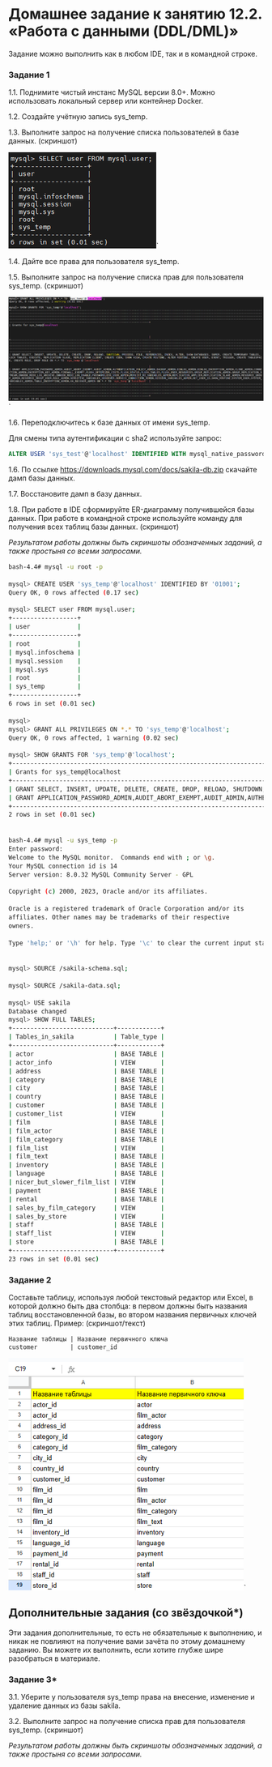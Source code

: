 # Домашнее задание к занятию 12.2. «Работа с данными (DDL/DML)»


Задание можно выполнить как в любом IDE, так и в командной строке.

### Задание 1
1.1. Поднимите чистый инстанс MySQL версии 8.0+. Можно использовать локальный сервер или контейнер Docker.

1.2. Создайте учётную запись sys_temp. 

1.3. Выполните запрос на получение списка пользователей в базе данных. (скриншот)

![sql_users](img/Screenshot_6.png)`

1.4. Дайте все права для пользователя sys_temp. 

1.5. Выполните запрос на получение списка прав для пользователя sys_temp. (скриншот)

![sql_user_permissions_](img/Screenshot_1.png)`

1.6. Переподключитесь к базе данных от имени sys_temp.

Для смены типа аутентификации с sha2 используйте запрос: 
```sql
ALTER USER 'sys_test'@'localhost' IDENTIFIED WITH mysql_native_password BY 'password';
```
1.6. По ссылке https://downloads.mysql.com/docs/sakila-db.zip скачайте дамп базы данных.

1.7. Восстановите дамп в базу данных.

1.8. При работе в IDE сформируйте ER-диаграмму получившейся базы данных. При работе в командной строке используйте команду для получения всех таблиц базы данных. (скриншот)

*Результатом работы должны быть скриншоты обозначенных заданий, а также простыня со всеми запросами.*

```bash
bash-4.4# mysql -u root -p

mysql> CREATE USER 'sys_temp'@'localhost' IDENTIFIED BY '01001';
Query OK, 0 rows affected (0.17 sec)

mysql> SELECT user FROM mysql.user;
+------------------+
| user             |
+------------------+
| root             |
| mysql.infoschema |
| mysql.session    |
| mysql.sys        |
| root             |
| sys_temp         |
+------------------+
6 rows in set (0.01 sec)

mysql>
mysql> GRANT ALL PRIVILEGES ON *.* TO 'sys_temp'@'localhost';
Query OK, 0 rows affected, 1 warning (0.02 sec)

mysql> SHOW GRANTS FOR 'sys_temp'@'localhost';
+------------------------------------------------------------------------------------------------------------------------------------------------------------------------------------------------------------------------------------------------------------------------------------------------------------------------------------------------------------------------------------------------------------------------------------------------------------------------------------------------------------------------------------------------------------------------------------------------------------------------------------------------------------------------------------------------------------------------------------------------------------+
| Grants for sys_temp@localhost                                                                                                                                                                                                                                                                                                                                                                                                                                                                                                                                                                                                                                                                                                                              |
+------------------------------------------------------------------------------------------------------------------------------------------------------------------------------------------------------------------------------------------------------------------------------------------------------------------------------------------------------------------------------------------------------------------------------------------------------------------------------------------------------------------------------------------------------------------------------------------------------------------------------------------------------------------------------------------------------------------------------------------------------------+
| GRANT SELECT, INSERT, UPDATE, DELETE, CREATE, DROP, RELOAD, SHUTDOWN, PROCESS, FILE, REFERENCES, INDEX, ALTER, SHOW DATABASES, SUPER, CREATE TEMPORARY TABLES, LOCK TABLES, EXECUTE, REPLICATION SLAVE, REPLICATION CLIENT, CREATE VIEW, SHOW VIEW, CREATE ROUTINE, ALTER ROUTINE, CREATE USER, EVENT, TRIGGER, CREATE TABLESPACE, CREATE ROLE, DROP ROLE ON *.* TO `sys_temp`@`localhost`                                                                                                                                                                                                                                                                                                                                                                 |
| GRANT APPLICATION_PASSWORD_ADMIN,AUDIT_ABORT_EXEMPT,AUDIT_ADMIN,AUTHENTICATION_POLICY_ADMIN,BACKUP_ADMIN,BINLOG_ADMIN,BINLOG_ENCRYPTION_ADMIN,CLONE_ADMIN,CONNECTION_ADMIN,ENCRYPTION_KEY_ADMIN,FIREWALL_EXEMPT,FLUSH_OPTIMIZER_COSTS,FLUSH_STATUS,FLUSH_TABLES,FLUSH_USER_RESOURCES,GROUP_REPLICATION_ADMIN,GROUP_REPLICATION_STREAM,INNODB_REDO_LOG_ARCHIVE,INNODB_REDO_LOG_ENABLE,PASSWORDLESS_USER_ADMIN,PERSIST_RO_VARIABLES_ADMIN,REPLICATION_APPLIER,REPLICATION_SLAVE_ADMIN,RESOURCE_GROUP_ADMIN,RESOURCE_GROUP_USER,ROLE_ADMIN,SENSITIVE_VARIABLES_OBSERVER,SERVICE_CONNECTION_ADMIN,SESSION_VARIABLES_ADMIN,SET_USER_ID,SHOW_ROUTINE,SYSTEM_USER,SYSTEM_VARIABLES_ADMIN,TABLE_ENCRYPTION_ADMIN,XA_RECOVER_ADMIN ON *.* TO `sys_temp`@`localhost` |
+------------------------------------------------------------------------------------------------------------------------------------------------------------------------------------------------------------------------------------------------------------------------------------------------------------------------------------------------------------------------------------------------------------------------------------------------------------------------------------------------------------------------------------------------------------------------------------------------------------------------------------------------------------------------------------------------------------------------------------------------------------+
2 rows in set (0.01 sec)


bash-4.4# mysql -u sys_temp -p
Enter password:
Welcome to the MySQL monitor.  Commands end with ; or \g.
Your MySQL connection id is 14
Server version: 8.0.32 MySQL Community Server - GPL

Copyright (c) 2000, 2023, Oracle and/or its affiliates.

Oracle is a registered trademark of Oracle Corporation and/or its
affiliates. Other names may be trademarks of their respective
owners.

Type 'help;' or '\h' for help. Type '\c' to clear the current input statement.


mysql> SOURCE /sakila-schema.sql;

mysql> SOURCE /sakila-data.sql;

mysql> USE sakila
Database changed
mysql> SHOW FULL TABLES;
+----------------------------+------------+
| Tables_in_sakila           | Table_type |
+----------------------------+------------+
| actor                      | BASE TABLE |
| actor_info                 | VIEW       |
| address                    | BASE TABLE |
| category                   | BASE TABLE |
| city                       | BASE TABLE |
| country                    | BASE TABLE |
| customer                   | BASE TABLE |
| customer_list              | VIEW       |
| film                       | BASE TABLE |
| film_actor                 | BASE TABLE |
| film_category              | BASE TABLE |
| film_list                  | VIEW       |
| film_text                  | BASE TABLE |
| inventory                  | BASE TABLE |
| language                   | BASE TABLE |
| nicer_but_slower_film_list | VIEW       |
| payment                    | BASE TABLE |
| rental                     | BASE TABLE |
| sales_by_film_category     | VIEW       |
| sales_by_store             | VIEW       |
| staff                      | BASE TABLE |
| staff_list                 | VIEW       |
| store                      | BASE TABLE |
+----------------------------+------------+
23 rows in set (0.01 sec)


```

### Задание 2
Составьте таблицу, используя любой текстовый редактор или Excel, в которой должно быть два столбца: в первом должны быть названия таблиц восстановленной базы, во втором названия первичных ключей этих таблиц. Пример: (скриншот/текст)
```
Название таблицы | Название первичного ключа
customer         | customer_id
```
![Excel_TABLE_PRIMARY_KEY](img/Screenshot_2.png)`

## Дополнительные задания (со звёздочкой*)
Эти задания дополнительные, то есть не обязательные к выполнению, и никак не повлияют на получение вами зачёта по этому домашнему заданию. Вы можете их выполнить, если хотите глубже шире разобраться в материале.

### Задание 3*
3.1. Уберите у пользователя sys_temp права на внесение, изменение и удаление данных из базы sakila.

3.2. Выполните запрос на получение списка прав для пользователя sys_temp. (скриншот)

*Результатом работы должны быть скриншоты обозначенных заданий, а также простыня со всеми запросами.*

